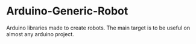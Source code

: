 Arduino-Generic-Robot
=====================

Arduino libraries made to create robots. The main target is to be useful on almost any arduino project.
